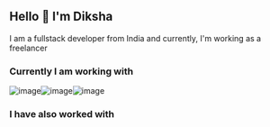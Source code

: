 ## Hello 👋 I'm Diksha 
I am a fullstack developer from India and currently, I'm working as a freelancer

### Currently I am working with
![image](https://github.com/diksha-singh-17/diksha-singh-17/assets/85927937/8cac3f51-696b-48c4-bc1d-0e3c624f02b3)![image](https://github.com/diksha-singh-17/diksha-singh-17/assets/85927937/b9279f45-fe4e-4531-b92f-86feceeabf4a)![image](https://github.com/diksha-singh-17/diksha-singh-17/assets/85927937/af0483c4-ef14-4b69-b235-8ef4b27db89c)

### I have also worked with 








